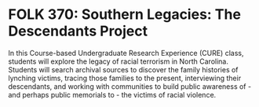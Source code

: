 # FOLK 370: Southern Legacies: The Descendants Project

In this Course-based Undergraduate Research Experience (CURE) class, students will explore the legacy of racial terrorism in North Carolina. Students will search archival sources to discover the family histories of lynching victims, tracing those families to the present, interviewing their descendants, and working with communities to build public awareness of - and perhaps public memorials to - the victims of racial violence.
